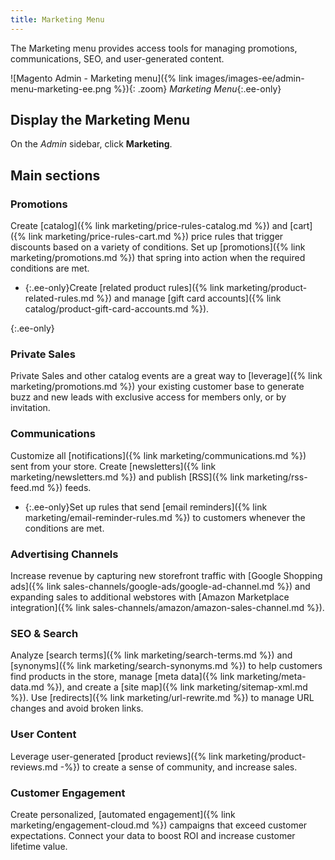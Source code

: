 ```yaml
---
title: Marketing Menu
---
```


The Marketing menu provides access tools for managing promotions, communications, SEO, and user-generated content.

![Magento Admin - Marketing menu]({% link images/images-ee/admin-menu-marketing-ee.png %}){: .zoom}
_Marketing Menu_{:.ee-only}

## Display the Marketing Menu

On the _Admin_ sidebar, click **Marketing**.

## Main sections

### Promotions

Create [catalog]({% link marketing/price-rules-catalog.md %}) and [cart]({% link marketing/price-rules-cart.md %}) price rules that trigger discounts based on a variety of conditions. Set up [promotions]({% link marketing/promotions.md %}) that spring into action when the required conditions are met.

- {:.ee-only}Create [related product rules]({% link marketing/product-related-rules.md %}) and manage [gift card accounts]({% link catalog/product-gift-card-accounts.md %}).

{:.ee-only}
### Private Sales

Private Sales and other catalog events are a great way to [leverage]({% link marketing/promotions.md %}) your existing customer base to generate buzz and new leads with exclusive access for members only, or by invitation.

### Communications

Customize all [notifications]({% link marketing/communications.md %}) sent from your store. Create [newsletters]({% link marketing/newsletters.md %})
and publish [RSS]({% link marketing/rss-feed.md %}) feeds.

- {:.ee-only}Set up rules that send [email reminders]({% link marketing/email-reminder-rules.md %}) to customers whenever the conditions are met.

### Advertising Channels

Increase revenue by capturing new storefront traffic with [Google Shopping ads]({% link sales-channels/google-ads/google-ad-channel.md %}) and expanding sales to additional webstores with [Amazon Marketplace integration]({% link sales-channels/amazon/amazon-sales-channel.md %}).

### SEO & Search

Analyze [search terms]({% link marketing/search-terms.md %}) and [synonyms]({% link marketing/search-synonyms.md %}) to help customers find products in the store, manage [meta data]({% link marketing/meta-data.md %}), and create a [site map]({% link marketing/sitemap-xml.md %}). Use [redirects]({% link marketing/url-rewrite.md %}) to manage URL changes and avoid broken links.

### User Content

Leverage user-generated [product reviews]({% link marketing/product-reviews.md -%}) to create a sense of community, and increase sales.

### Customer Engagement

Create personalized, [automated engagement]({% link marketing/engagement-cloud.md %}) campaigns that exceed customer expectations. Connect your data to boost ROI and increase customer lifetime value.
